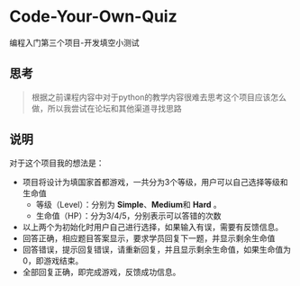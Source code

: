 # Code-Your-Own-Quiz
编程入门第三个项目-开发填空小测试

## 思考
> 根据之前课程内容中对于python的教学内容很难去思考这个项目应该怎么做，所以我尝试在论坛和其他渠道寻找思路

## 说明
对于这个项目我的想法是：
* 项目将设计为填国家首都游戏，一共分为3个等级，用户可以自己选择等级和生命值
  * 等级（Level）：分别为 **Simple**、**Medium**和 **Hard** 。
  * 生命值（HP）：分为3/4/5，分别表示可以答错的次数
* 以上两个为初始化时用户自己进行选择，如果输入有误，需要有反馈信息。
* 回答正确，相应题目答案显示，要求学员回复下一题，并显示剩余生命值
* 回答错误，提示回复错误，请重新回复，并且显示剩余生命值，如果生命值为0，即游戏结束。
* 全部回复正确，即完成游戏，反馈成功信息。


